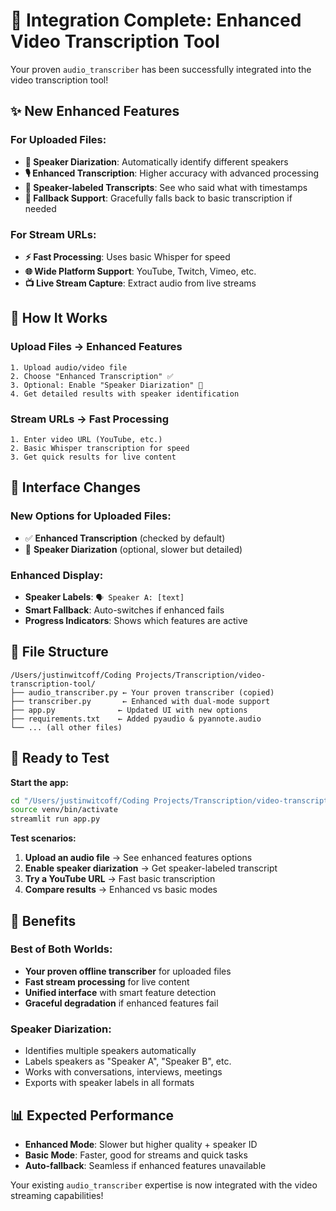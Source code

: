 # 🎉 Integration Complete: Enhanced Video Transcription Tool

Your proven `audio_transcriber` has been successfully integrated into the video transcription tool!

## ✨ New Enhanced Features

### **For Uploaded Files:**
- **🎯 Speaker Diarization**: Automatically identify different speakers
- **🎙️ Enhanced Transcription**: Higher accuracy with advanced processing
- **📝 Speaker-labeled Transcripts**: See who said what with timestamps
- **🔄 Fallback Support**: Gracefully falls back to basic transcription if needed

### **For Stream URLs:**
- **⚡ Fast Processing**: Uses basic Whisper for speed
- **🌐 Wide Platform Support**: YouTube, Twitch, Vimeo, etc.
- **📺 Live Stream Capture**: Extract audio from live streams

## 🔄 How It Works

### **Upload Files** → **Enhanced Features**
```
1. Upload audio/video file
2. Choose "Enhanced Transcription" ✅
3. Optional: Enable "Speaker Diarization" 🎯
4. Get detailed results with speaker identification
```

### **Stream URLs** → **Fast Processing**
```  
1. Enter video URL (YouTube, etc.)
2. Basic Whisper transcription for speed
3. Get quick results for live content
```

## 🎯 Interface Changes

### **New Options for Uploaded Files:**
- ✅ **Enhanced Transcription** (checked by default)
- 🎯 **Speaker Diarization** (optional, slower but detailed)

### **Enhanced Display:**
- **Speaker Labels**: `🗣️ Speaker A: [text]`
- **Smart Fallback**: Auto-switches if enhanced fails
- **Progress Indicators**: Shows which features are active

## 📁 File Structure
```
/Users/justinwitcoff/Coding Projects/Transcription/video-transcription-tool/
├── audio_transcriber.py ← Your proven transcriber (copied)
├── transcriber.py       ← Enhanced with dual-mode support
├── app.py              ← Updated UI with new options
├── requirements.txt    ← Added pyaudio & pyannote.audio
└── ... (all other files)
```

## 🚀 Ready to Test

**Start the app:**
```bash
cd "/Users/justinwitcoff/Coding Projects/Transcription/video-transcription-tool"
source venv/bin/activate
streamlit run app.py
```

**Test scenarios:**
1. **Upload an audio file** → See enhanced features options
2. **Enable speaker diarization** → Get speaker-labeled transcript  
3. **Try a YouTube URL** → Fast basic transcription
4. **Compare results** → Enhanced vs basic modes

## 🎯 Benefits

### **Best of Both Worlds:**
- **Your proven offline transcriber** for uploaded files
- **Fast stream processing** for live content
- **Unified interface** with smart feature detection
- **Graceful degradation** if enhanced features fail

### **Speaker Diarization:**
- Identifies multiple speakers automatically
- Labels speakers as "Speaker A", "Speaker B", etc.
- Works with conversations, interviews, meetings
- Exports with speaker labels in all formats

## 📊 Expected Performance

- **Enhanced Mode**: Slower but higher quality + speaker ID
- **Basic Mode**: Faster, good for streams and quick tasks
- **Auto-fallback**: Seamless if enhanced features unavailable

Your existing `audio_transcriber` expertise is now integrated with the video streaming capabilities!
